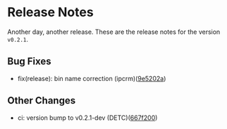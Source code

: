 # Release Notes
Another day, another release. These are the release notes for the version `v0.2.1`.

## Bug Fixes
* fix(release): bin name correction (ipcrm)([9e5202a](https://github.com/ipcrm/sko-hol-ssrf/commit/9e5202a85605ad15fb66d2a4a2dfce9f6881d6c9))
## Other Changes
* ci: version bump to v0.2.1-dev (DETC)([667f200](https://github.com/ipcrm/sko-hol-ssrf/commit/667f20038a11e6756ab075c934512ff91bcc0343))

